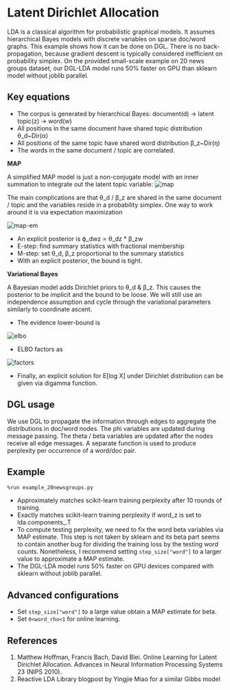 Latent Dirichlet Allocation
===
LDA is a classical algorithm for probabilistic graphical models. It assumes 
hierarchical Bayes models with discrete variables on sparse doc/word graphs.
This example shows how it can be done on DGL.
There is no back-propagation, because gradient descent is typically considered
inefficient on probability simplex.
On the provided small-scale example on 20 news groups dataset, our DGL-LDA model runs
50% faster on GPU than sklearn model without joblib parallel.

Key equations
---

 * The corpus is generated by hierarchical Bayes: document(d) -> latent topic(z) -> word(w)
 * All positions in the same document have shared topic distribution θ_d~Dir(α)
 * All positions of the same topic have shared word distribution β_z~Dir(η)
 * The words in the same document / topic are correlated.

**MAP**

A simplified MAP model is just a non-conjugate model with an inner summation to integrate out the latent topic variable:
<img src="https://latex.codecogs.com/gif.latex?p(G)=\prod_{(d,w)}\left(\sum_z\theta_{dz}\beta_{zw}\right)" title="map" />

The main complications are that θ_d / β_z are shared in the same document / topic and the variables reside in a probability simplex.
One way to work around it is via expectation maximization

<img src="https://latex.codecogs.com/gif.latex?\log&space;p(G)&space;=\sum_{(d,w)}\log\left(\sum_z\theta_{dz}\beta_{zw}\right)&space;\geq\sum_{(d,w)}\mathbb{E}_q\log\left(\frac{\theta_{dz}\beta_{zw}}{q(z;\phi_{dw})}\right)" title="map-em" />

 * An explicit posterior is ϕ_dwz ∝ θ_dz * β_zw
 * E-step: find summary statistics with fractional membership
 * M-step: set θ_d, β_z proportional to the summary statistics
 * With an explicit posterior, the bound is tight.

**Variational Bayes**

A Bayesian model adds Dirichlet priors to θ_d & β_z. This causes the posterior to be implicit and the bound to be loose. We will still use an independence assumption and cycle through the variational parameters similarly to coordinate ascent.

 * The evidence lower-bound is
 <img src="https://latex.codecogs.com/gif.latex?\log&space;p(G)\geq&space;\mathbb{E}_q\left[\sum_{(d,w)}\log\left(&space;\frac{\theta_{dz}\beta_{zw}}{q(z;\phi_{dw})}&space;\right)&space;&plus;\sum_{d}&space;\log\left(&space;\frac{p(\theta_d;\alpha)}{q(\theta_d;\gamma_d)}&space;\right)&space;&plus;\sum_{z}&space;\log\left(&space;\frac{p(\beta_z;\eta)}{q(\beta_z;\lambda_z)}&space;\right)\right]" title="elbo" />

 * ELBO factors as
 <img src="https://latex.codecogs.com/gif.latex?\sum_{(d,w)}&space;\phi_{dw}^{\top}\left(&space;\mathbb{E}_{\gamma_d}[\log\theta_d]&space;&plus;\mathbb{E}_{\lambda}[\log\beta_{:w}]&space;-\log\phi_{dw}&space;\right)&space;\\&space;&plus;&space;\sum_d&space;(\alpha-\gamma_d)^\top\mathbb{E}_{\gamma_d}[\log&space;\theta_d]-(\log&space;B(\alpha)-\log&space;B(\gamma_d))&space;\\&space;&plus;&space;\sum_z&space;(\eta-\lambda_z)^\top\mathbb{E}_{\lambda_z}[\log&space;\beta_z]-(\log&space;B(\eta)-\log&space;B(\lambda_z))" title="factors" />

 * Finally, an explicit solution for E[log X] under Dirichlet distribution can be given via digamma function.

DGL usage
---
We use DGL to propagate the information through edges to aggregate the distributions in doc/word nodes.
The phi variables are updated during message passing.
The theta / beta variables are updated after the nodes receive all edge messages.
A separate function is used to produce perplexity per occurrence of a word/doc pair.

Example
---
`%run example_20newsgroups.py`
 * Approximately matches scikit-learn training perplexity after 10 rounds of training.
 * Exactly matches scikit-learn training perplexity if word_z is set to lda.components_.T
 * To compute testing perplexity, we need to fix the word beta variables via MAP estimate. This step is not taken by sklearn and its beta part seems to contain another bug for dividing the training loss by the testing word counts. Nonetheless, I recommend setting `step_size["word"]` to a larger value to approximate a MAP estimate.
 * The DGL-LDA model runs 50% faster on GPU devices compared with sklearn without joblib parallel.

Advanced configurations
---
 * Set `step_size["word"]` to a large value obtain a MAP estimate for beta.
 * Set `0<word_rho<1` for online learning.

References
---

1. Matthew Hoffman, Francis Bach, David Blei. Online Learning for Latent
Dirichlet Allocation. Advances in Neural Information Processing Systems 23
(NIPS 2010).
2. Reactive LDA Library blogpost by Yingjie Miao for a similar Gibbs model
